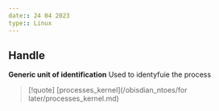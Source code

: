 ```yaml
---
date:: 24 04 2023
type:: Linux
---
```

## Handle 
**Generic unit of identification**
Used to identyfuie the process 

>[!quote] [processes_kernel](/obisdian_ntoes/for later/processes_kernel.md)